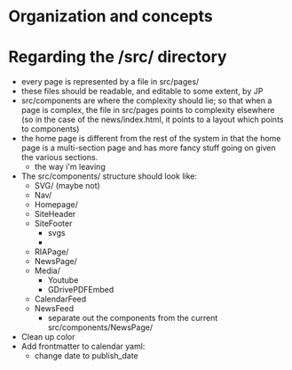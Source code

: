 # Organization and concepts

# Regarding the /src/ directory

- every page is represented by a file in src/pages/
- these files should be readable, and editable to some extent, by JP
- src/components are where the complexity should lie; so that when a page is complex, the file in src/pages points to complexity elsewhere (so in the case of the news/index.html, it points to a layout which points to components)
- the home page is different from the rest of the system in that the home page is a multi-section page and has more fancy stuff going on given the various sections.
  - the way i'm leaving
- The src/components/ structure should look like:
  - SVG/ (maybe not)
  - Nav/
  - Homepage/
  - SiteHeader
  - SiteFooter
    - svgs
    -
  - RIAPage/
  - NewsPage/
  - Media/
    - Youtube
    - GDrivePDFEmbed
  - CalendarFeed
  - NewsFeed
    - separate out the components from the current src/components/NewsPage/
- Clean up color
- Add frontmatter to calendar yaml:
  - change date to publish_date
